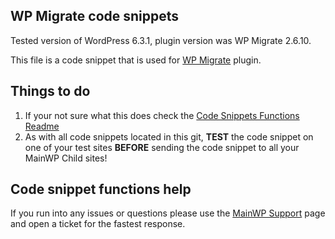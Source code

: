 ## WP Migrate code snippets

Tested version of WordPress 6.3.1, plugin version was WP Migrate 2.6.10.

This file is a code snippet that is used for [WP Migrate](https://deliciousbrains.com/wp-migrate-db-pro/) plugin. 

## Things to do

1. If your not sure what this does check the [Code Snippets Functions Readme](https://github.com/mainwp/Code-Snippets-Functions/blob/master/README.md)
2. As with all code snippets located in this git, **TEST** the code snippet on one of your test sites **BEFORE** sending the code snippet to all your MainWP Child sites!

## Code snippet functions help

If you run into any issues or questions please use the [MainWP Support](https://mainwp.com/support/) page and open a ticket for the fastest response.
